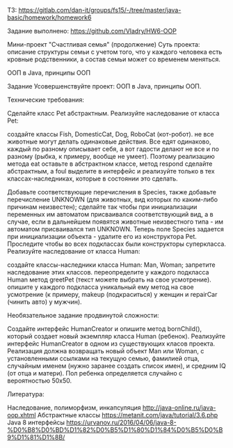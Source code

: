 ТЗ:  https://gitlab.com/dan-it/groups/fs15/-/tree/master/java-basic/homework/homework6

Задание выполнено:  https://github.com/Vladry/HW6-OOP

Мини-проект "Счастливая семья" (продолжение)
Суть проекта: описание структуры семьи с учетом того, что у каждого человека есть кровные родственники, а состав семьи может со временем меняться.

ООП в Java, принципы ООП

Задание
Усовершенствуйте проект: ООП в Java, принципы ООП.

Технические требования:

Сделайте класс Pet абстрактным.
Реализуйте наследование от класса Pet:

создайте классы Fish, DomesticCat, Dog, RoboCat (кот-робот).
не все животные могут делать одинаковые действия. Все едят одинаково, каждый по разному описывает себя, а вот гадости делают не все и по разному (рыбка, к примеру, вообще не умеет). Поэтому реализацию метода eat оставьте в абстрактном классе, метод respond сделайте абстрактным, а foul выделите в интерфейс и реализуйте только в тех классах-наследниках, которые в состоянии это сделать.


Добавьте соответствующие перечисления в Species, также добавьте перечисление UNKNOWN (для животных, вид которых по каким-либо причинам неизвестен); сделайте так чтобы при инициализации переменных им автоматом присваивался соответствующий вид, а в случае, если в дальнейшем появятся животные неизвестного типа - им автоматом присваивался тип UNKNOWN.
Теперь поле Species задается при инициализации объекта - удалите его из конструктора Pet.
Проследите чтобы во всех подклассах были конструкторы суперкласса.
Реализуйте наследование от класса Human:

создайте классы-наследники класса Human: Man, Woman; запретите наследование этих классов.
переопределите у каждого подкласса Human метод greetPet (текст можете выбрать на свое усмотрение).
опишите у каждого подкласса уникальный ему метод на свое усмотрение (к примеру, makeup (подкраситься) у женщин и repairCar (чинить авто) у мужчин).




Необязательное задание продвинутой сложности:

Создайте интерфейс HumanCreator и опишите метод bornChild(), который создает новый экземпляр класса Human (ребенок).
Реализуйте интерфейс HumanCreator в одном из существующих класов проекта. Реализация должна возвращать новый объект Man или Woman, с установленными ссылками на текущую семью, фамилией отца, случайным именем (нужно заранее создать список имен), и средним IQ (от отца и матери). Пол ребенка определяется случайно с вероятностью 50х50.


Литература:

Наследование, полиморфизм, инкапсуляция
http://java-online.ru/java-oop.xhtml
Абстрактные классы
https://metanit.com/java/tutorial/3.6.php
Java 8 интерфейсы
https://urvanov.ru/2016/04/06/java-8-%D0%B8%D0%BD%D1%82%D0%B5%D1%80%D1%84%D0%B5%D0%B9%D1%81%D1%8B/
